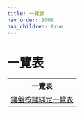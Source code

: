 ```yaml
---
title: 一覽表
nav_order: 9000
has_children: true
---
```



# 一覽表

| 一覽表 |
| ----- |
| [鍵盤按鍵綁定一覽表](https://samwhelp.github.io/note-about-ultramarine-gnome-shell/read/cheatsheet/keybind.html) |
